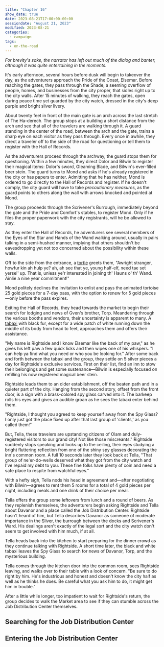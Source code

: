 ```yaml
---
title: "Chapter 16"
show_date: true
date: 2023-08-21T17:00:00-00:00
sessiondate: "August 21, 2023"
modified: 2023-08-21
categories:
  - campaign
tags:
  - on-the-road
---
```


_For brevity's sake, the narrator has left out much of the dialog and banter, although it was
quite entertaining in the moments._

It's early afternoon, several hours before dusk will begin to takeover the day, as the adventurers
approach the Pride of the Coast, Elsemar. Before reaching the gates, they pass through the Shade,
a seeming overflow of people, homes, and businesses from the city proper, that sidles right up to the
city walls. After 15 minutes of walking, they reach the gates, open during peace time yet guarded
by the city watch, dressed in the city's deep purple and bright silver livery.

About twenty feet in front of the main gate is an arch across the last stretch of The Ha-derech.
The group stops at a building a short distance from the arch and see that all of the travelers are
walking through it. A guard standing in the center of the road, between the arch and the gate, trains
a sharp eye on each visitor as they pass through. Every once in awhile, they direct a traveler off
to the side of the road for questioning or tell them to register with the Hall of Records.

As the adventurers proceed through the archway, the guard stops them for questioning. Within a few
minutes, they direct Dolor and Bilwin to register their magical items: Dolor's sword, Gleaming Blade,
and Bilwin's ever-filled beer stein. The guard turns to Mond and asks if he's already registered in
the city or has papers to enter. Admitting that he has neither, Mond is ordered to go directly to
the Hall of Records and register. If he doesn't comply, the city guard will have to take _precautionary
measures_, as the guard points to others along the wall with arrows knocked and pointed at Mond.

The group proceeds through the Scrivener's Burrough, immediately beyond the gate and the Pride and
Comfort's stables, to register Mond. Only if he files the proper paperwork with the city registrants,
will he be allowed to stay.

As they enter the Hall of Records, he adventurers see several members of the Eyes of the Star and
Hands of the Wand walking around, usually in pairs talking in a semi-hushed manner, implying that
others shouldn't be eavesdropping yet not too concerned about the possibility within these walls.

Off to the side from the entrance, a [tortle](https://www.dandwiki.com/wiki/Tortle_(5e_Race_Variant))
greets them, "Awright stranger, howfur kin ah hulp ye? ah, ah see that ye, young half-elf, need
tae set yersel' up. That is, unless ye'r interested in joining th' Hauns o' th' Wand. Ainlie a nine
year commitment!"

Mond politely declines the invitation to enlist and pays the animated tortoise 25 gold pieces for
a 7-day pass, with the option to renew for 5 gold pieces—only before the pass expires.

<!-- Scottish translator: http://www.scotranslate.com/ -->

Exiting the Hall of Records, they head towards the market to begin their search for lodging and
news of Gven's brother, Torp. Meandering through the various booths and vendors, their uncertainty
is apparent to many. A [tabaxi](https://www.dandwiki.com/wiki/Tabaxi_(5e_Race_Variant))
with black fur, except for a wide patch of white running down the middle of its body from head
to feet, approaches them and offers their assistance.

"My name is Rightside and I know Elsemar like the back of my paw," as he gives his left paw a few
quick licks and then wipes one of his whispers. "I can help ya find what you need or who you be
looking for." After some back and forth between the tabaxi and the group, they settle on 5 silver
pieces a day for Rightside's exclusive services. First on their list, find an inn to stow their
belongings and get some sustenance—Bilwin is especially focused on refilling his now registered
magical beer stein.

Rightside leads them to an older establishment, off the beaten path and in a quieter part
of the city. Hanging from the second story, offset from the front door, is a sign with
a brass-colored spy glass carved into it. The barkeep rolls his eyes and gives an audible
groan as he sees the tabaxi enter behind them.

"Rightside, I thought you agreed to keep yourself away from the Spy Glass? I only just got the
place fixed up after that last group of 'clients,' as you called them!"

But, Tella, these travelers are upstanding citizens of Olam and duly-registered visitors to
our grand city! Not like those miscreants." Rightside suddenly stops speaking and looks up to
the ceiling, their eyes studying a bright fluttering reflection from one of the shiny spy glasses
decorating the inn's common room. A full 10 seconds later they look back at Tella, "That group
of ne'er-do-wells deserved what they got from the city watch and I've repaid my debt to you.
These fine folks have plenty of coin and need a safe place to respite from watchful eyes."

With a hefty sigh, Tella nods his head in agreement and—after negotiating with Bilwin—agrees
to rent them 5 rooms for a total of 4 gold pieces per night, including meals and one drink
of their choice per meal.

Tella offers the group some leftovers from lunch and a round of beers. As they replenish themselves,
the adventurers begin asking Rightside and Tella about Davanor and a place called the Job Distribution
Center. Rightside hasn't heard of him, but Tella describes Davanor as someone of moderate
importance in the Sliver, the burrough between the docks and Scrivener's Ward. His dealings aren't
exactly of the legal sort and the city watch don't seem to get involved with him much, if at all.

Tella heads back into the kitchen to start preparing for the dinner crowd as they continue
talking with Rightside. A short time later, the black and white tabaxi leaves the Spy Glass to
search for news of Davanor, Torp, and the mysterious building. 

Tella comes through the kitchen door into the common room, sees Rightside leaving, and
walks over to their table with a look of concern. "Be sure to do right by him. He's industrious
and honest and doesn't know the city half as well as he thinks he does. Be careful what you ask
him to do, it might get him in trouble."

After a little while longer, too impatient to wait for Rightside's return, the group decides
to walk the Market area to see if they can stumble across the Job Distribution Center themselves.

## Searching for the Job Distribution Center




## Entering the Job Distribution Center



<!-- em dash: — | kebyoard shortcut = Option + Shift + Dash (-) -->
